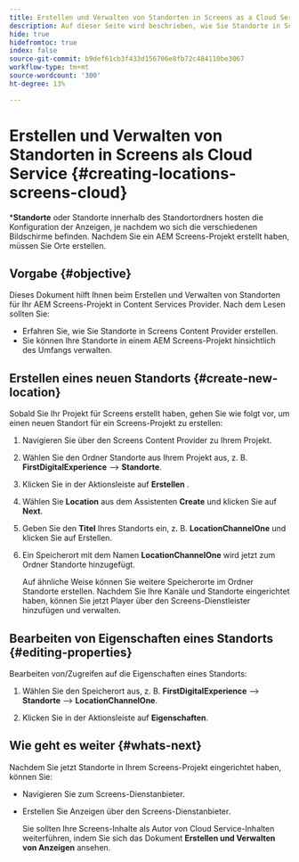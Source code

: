 ```yaml
---
title: Erstellen und Verwalten von Standorten in Screens as a Cloud Service
description: Auf dieser Seite wird beschrieben, wie Sie Standorte in Screens as a Cloud Service erstellen und verwalten.
hide: true
hidefromtoc: true
index: false
source-git-commit: b9def61cb3f433d156706e8fb72c484110be3067
workflow-type: tm+mt
source-wordcount: '300'
ht-degree: 13%

---
```



# Erstellen und Verwalten von Standorten in Screens als Cloud Service {#creating-locations-screens-cloud}

***Standorte** oder Standorte innerhalb des Standortordners hosten die Konfiguration der Anzeigen, je nachdem wo sich die verschiedenen Bildschirme befinden.
Nachdem Sie ein AEM Screens-Projekt erstellt haben, müssen Sie Orte erstellen.

## Vorgabe {#objective}

Dieses Dokument hilft Ihnen beim Erstellen und Verwalten von Standorten für Ihr AEM Screens-Projekt in Content Services Provider. Nach dem Lesen sollten Sie:

* Erfahren Sie, wie Sie Standorte in Screens Content Provider erstellen.
* Sie können Ihre Standorte in einem AEM Screens-Projekt hinsichtlich des Umfangs verwalten.

## Erstellen eines neuen Standorts {#create-new-location}

Sobald Sie Ihr Projekt für Screens erstellt haben, gehen Sie wie folgt vor, um einen neuen Standort für ein Screens-Projekt zu erstellen:

1. Navigieren Sie über den Screens Content Provider zu Ihrem Projekt.

1. Wählen Sie den Ordner Standorte aus Ihrem Projekt aus, z. B. **FirstDigitalExperience** —> **Standorte**.

1. Klicken Sie in der Aktionsleiste auf **Erstellen** .

1. Wählen Sie **Location** aus dem Assistenten **Create** und klicken Sie auf **Next**.

1. Geben Sie den **Titel** Ihres Standorts ein, z. B. **LocationChannelOne** und klicken Sie auf Erstellen.

1. Ein Speicherort mit dem Namen **LocationChannelOne** wird jetzt zum Ordner Standorte hinzugefügt.

   Auf ähnliche Weise können Sie weitere Speicherorte im Ordner Standorte erstellen. Nachdem Sie Ihre Kanäle und Standorte eingerichtet haben, können Sie jetzt Player über den Screens-Dienstleister hinzufügen und verwalten.


## Bearbeiten von Eigenschaften eines Standorts {#editing-properties}

Bearbeiten von/Zugreifen auf die Eigenschaften eines Standorts:

1. Wählen Sie den Speicherort aus, z. B. **FirstDigitalExperience** —> **Standorte** —> **LocationChannelOne**.

1. Klicken Sie in der Aktionsleiste auf **Eigenschaften**.

## Wie geht es weiter {#whats-next}

Nachdem Sie jetzt Standorte in Ihrem Screens-Projekt eingerichtet haben, können Sie:

* Navigieren Sie zum Screens-Dienstanbieter.
* Erstellen Sie Anzeigen über den Screens-Dienstanbieter.

   Sie sollten Ihre Screens-Inhalte als Autor von Cloud Service-Inhalten weiterführen, indem Sie sich das Dokument **Erstellen und Verwalten von Anzeigen** ansehen.